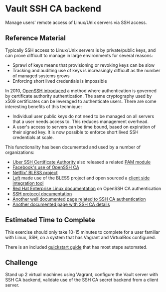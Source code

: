 #  Vault SSH CA backend
Manage users' remote access of Linux/Unix servers via SSH access.

## Reference Material

Typically SSH access to Linux/Unix servers is by private/public keys, and can prove difficult to manage in large environments for several reasons:

- Sprawl of keys means that provisioning or revoking keys can be slow
- Tracking and auditing use of keys is increasingly difficult as the number of managed systems grows
- Enforcing short lived credentials is impossible

In 2010, [OpenSSH introduced](http://www.openssh.com/txt/release-5.4) a method where authentication is governed by certificate authority authentication. The same cryptography used by x509 certificates can be leveraged to authenticate users. There are some interesting benefits of this technique:

- Individual user public keys do not need to be managed on all servers that a user needs access to. This reduces management overhead.
- A user's access to servers can be time bound, based on expiration of their signed key. It is now possible to enforce short lived SSH credentials at scale.

This functionality has been documented and used by a number of organizations:

- [Uber SSH Certificate Authority](https://medium.com/uber-security-privacy/introducing-the-uber-ssh-certificate-authority-4f840839c5cc) also released a related [PAM module](https://github.com/uber/pam-ussh)
- [Facebook's use of OpenSSH CA](https://code.facebook.com/posts/365787980419535/scalable-and-secure-access-with-ssh/)
- [Netflix' BLESS project](https://github.com/Netflix/bless)
- [Lyft](https://eng.lyft.com/blessing-your-ssh-at-lyft-a1b38f81629d) made use of the BLESS project and open sourced a [client side integration tool](https://github.com/lyft/python-blessclient)
- [Red Hat Enterprise Linux documentation](https://access.redhat.com/documentation/en-us/red_hat_enterprise_linux/7/html/system_administrators_guide/s1-ssh-configuration) on OpenSSH CA authentication
- [SSH protocol documentation](http://cvsweb.openbsd.org/cgi-bin/cvsweb/src/usr.bin/ssh/PROTOCOL.certkeys?rev=HEAD)
- [Another well documented page related to SSH CA authentication](https://blog.habets.se/2011/07/OpenSSH-certificates.html)
- [Another documented page with SSH CA details](https://www.lorier.net/docs/ssh-ca.html)

## Estimated Time to Complete
This exercise should only take 10-15 minutes to complete for a user familiar with Linux, SSH, on a system that has Vagrant and VirtualBox configured.

There is an included [quickstart guide](QUICKSTART.md) that has most steps automated.

## Challenge
Stand up 2 virtual machines using Vagrant, configure the Vault server with SSH CA backend, validate use of the SSH CA secret backend from a client server.
